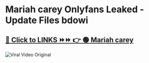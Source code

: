 
 # Mariah carey Onlyfans Leaked - Update Files bdowi

## <h2><a href="https://clipsfans.com/Mariah_carey&ref=git">🔗 Click to LINKS ⏩⏩ 👉 🟢 Mariah carey </a></h2>

<a href="https://clipsfans.com/Mariah_carey&ref=git" rel="nofollow" data-target="animated-image.originalLink"><img src="https://i.ibb.co.com/xMMVF88/686577567.gif" alt="Viral Video Original" style="max-width: 100%; display: inline-block;" data-target="animated-image.originalImage"></a>


